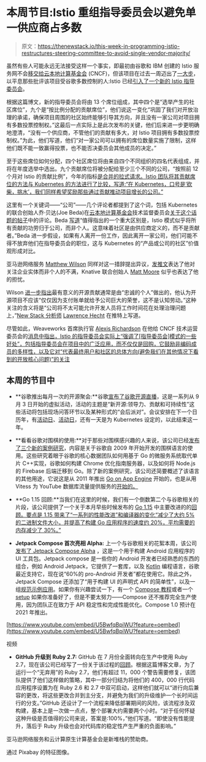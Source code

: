 # 本周节目:Istio 重组指导委员会以避免单一供应商占多数

> 原文：<https://thenewstack.io/this-week-in-programming-istio-restructures-steering-committee-to-avoid-single-vendor-majority/>

虽然有些人可能永远无法接受这样一个事实，即最初由谷歌和 IBM 创建的 Istio 服务网不会[移交给](https://thenewstack.io/googles-management-of-the-istio-service-mesh-raises-questions-in-the-cloud-native-community/)[云本地计算基金会](https://www.cncf.io/) (CNCF)，但该项目在过去一周迈出了[一大步](https://istio.io/latest/blog/2020/steering-changes/)，以平息那些批评该项目受谷歌多数控制的人:Istio 已经[引入了一个新的 Istio 指导委员会](https://istio.io/latest/blog/2020/steering-changes/)。

根据这篇博文，新的指导委员会将由 13 个席位组成，其中四个是“选举产生的社区席位”，九个是“按比例分配的贡献席位”，他们说这一变化“巩固了我们对开放治理的承诺，确保项目周围的社区始终能够引导其方向，并且没有一家公司对项目拥有多数投票控制权。”这最后一点实际上是此次发布的关键，他们后来进一步更明确地澄清，“没有一个供应商，不管他们的贡献有多大，对 Istio 项目拥有多数投票控制权。”为此，他们写道，他们“对一家公司可以拥有的席位数量实施了限制，这样他们既不能一致赢得投票，也不能否决委员会其他成员的决定。”

至于这些席位如何分配，四个社区席位将由来自四个不同组织的四名代表组成，并将在年度选举中选出。九个贡献席位将被分配给至少三个不同的公司，“按照前 12 个月对 Istio 的贡献比例”，今年的指标[是合并的拉式请求。Istio 团队将其贡献席位的方法与 Kubernetes 的方法进行了比较，写道:“在 Kubernetes，口号是‘砍柴，挑水’，我们同样希望奖励那些通过贡献推动项目增长的公司。”](https://github.com/istio/community/blob/master/steering/CONTRIBUTION-FORMULA.md)

这里有一个关键词——“公司”——几个评论者都提到了这个词，包括 Kubernetes 的联合创始人乔·贝达(Joe Beda)在[云本地计算基金会](https://www.cncf.io/)技术监督委员会[关于这个话题的帖子](https://lists.cncf.io/g/cncf-toc/topic/76403099#5215)中的评论。Beda [写道](https://lists.cncf.io/g/cncf-toc/message/5217)“值得指出的一个重大区别是，Istio 模式似乎将所有贡献的功劳归于公司，而非个人。这意味着社区是由供应商定义的，而不是贡献者。”Beda 进一步假设，如果有人离开一份工作，因此离开一家公司，他们可能不得不放弃他们在指导委员会的职位，这与 Kubernetes 的“产品或公司的社区”价值观形成对比。

亚马逊网络服务 [Matthew Wilson](https://www.linkedin.com/in/matthewswilson/) 同样对这一措辞提出异议，[发推文](https://twitter.com/_msw_/status/1298001337414643713)表达了他对关注企业实体而非个人的不满，Knative 联合创始人 [Matt Moore](https://www.linkedin.com/in/mattmoor/) 似乎也表达了他的担忧。

Wilson [进一步指出](https://twitter.com/_msw_/status/1298083645194829825)最有意义的开源贡献通常是由“忠诚的个人”做出的，他认为开源项目不应该“仅仅因为支付账单就给予公司巨大的荣誉，这不是认知劳动。”这种关注的含义将是“公司将不太可能允许开发人员将工作时间花在处理治理问题上，”[New Stack 分析师](https://twitter.com/LawrenceHecht/status/1298253581133312007) [Lawrence Hecht](https://thenewstack.io/author/lawrence-hecht/) 在推特上写道。

尽管如此，Weaveworks 首席执行官 [Alexis Richardson](https://uk.linkedin.com/in/richardsonalexis) 在他给 CNCF 技术运营委员会的[消息中指出，Istio 的指导委员会实际上“强调了[指导委员会]模式的一些好处”，包括指导委员会在项目中的广泛应用，而不仅仅是回购，它鼓励非编码成员的多样性，以及它对“代表最终用户和社区的总体方向(避免我们在其他情况下看到的开放核心问题)”的关注](https://lists.cncf.io/g/cncf-toc/message/5215)

## 本周的节目中

*   **谷歌推出每月一次的开源聚会:**谷歌[宣布了谷歌开源直播](https://opensource.googleblog.com/2020/08/google-open-source-live-monthly.html)，这是一系列从 9 月 3 日开始的虚拟活动，活动的主题是“新开源:领导力、贡献和可持续性”这些活动将包括现场问答环节以及某种形式的“会后派对”。会议安排在下一个日历年，有[活动日](https://opensourcelive.withgoogle.com/events/knative)、[活动日](https://opensourcelive.withgoogle.com/events/go)，还有一天是为 Kubernetes 设定的，以此结束这一年。
*   **看看谷歌对围棋的使用:**对于那些对围棋感兴趣的人来说，该公司已经[发布了三个新的案例研究](https://opensource.googleblog.com/2020/08/new-case-studies-about-googles-use-of-go.html)，内容是关于谷歌自 2009 年开始开发的围棋语言的使用。这些研究着眼于谷歌的核心数据团队如何用基于 Go 的微服务系统取代单片 C++实现，谷歌如何构建 Chrome 优化指南服务器，以及如何将 Node.js 的 Firebase 后端迁移到 Go。除了新的案例研究，该公司还简要概述了该语言的其他用途，它说这是从 2011 年推出 [Go on App Engine](https://blog.golang.org/appengine) 开始的，也是从用 Vitess 为 YouTube 数据库流量提供服务的[开始的。](https://www.youtube.com/watch?v=midJ6b1LkA0)

*   **Go 1.15 回顾:**当我们在这里的时候，我们有一个倒数第二个与谷歌相关的片段，该公司提供了一个关于本月早些时候发布的 [Go 1.15](https://blog.golang.org/go1.15) 中主要改进的的[回顾。要点是 1.15 带来了“一系列的性能改进”和编译器的变化“减少了大约 5%的二进制文件大小，并提高了构建 Go 应用程序的速度约 20%，平均需要的内存减少了 30%。”](https://opensource.googleblog.com/2020/08/recapping-major-improvements-in-go-115.html)
*   **Jetpack Compose 首次亮相 Alpha:** 上一个与谷歌相关的花絮本周，该公司[发布了 Jetpack Compose Alpha](https://android-developers.googleblog.com/2020/08/announcing-jetpack-compose-alpha.html) ，这是一个用于构建 Android 应用程序的 UI 工具包。Jetpack compose 是一些你的 Android 开发者已经熟悉的东西的组合，例如 Android Jetpack，它提供了一套库，以及 [Kotlin](https://kotlinlang.org/) 编程语言，谷歌最近支持它，现在说“60%的 pro-Android 开发者”都在使用它。除此之外，Jetpack Compose 还添加了“用于构建 UI 的声明式 API 的简单性”，以及一组[规范示例应用](https://www.github.com/android/compose-samples)。如果你有兴趣尝试一下，有一个 [Compose 教程](https://developer.android.com/jetpack/compose/tutorial)或者一个 [setup](https://developer.android.com/jetpack/compose/setup#add-compose) 如果你准备好了，但是不要太努力——Compose 还不推荐完全生产使用，因为团队正在致力于 API 稳定性和完成性能优化。Compose 1.0 预计在 2021 年推出。

[https://www.youtube.com/embed/U5BwfqBpiWU?feature=oembed](https://www.youtube.com/embed/U5BwfqBpiWU?feature=oembed)

视频

*   **GitHub 升级到 Ruby 2.7:** GitHub 在 7 月份全面转向在生产中使用 Ruby 2.7，现在该公司已经写了一份关于该过程的[回顾](https://github.blog/2020-08-25-upgrading-github-to-ruby-2-7/)。根据这篇博客文章，为了运行一个“无弃用”的 Ruby 2.7，他们有超过 11，000 个警告需要修复，该团队提供了他们这样做的策略，其中一部分归结为将他们的 400，000 行代码应用程序设置为在 Ruby 2.6 和 2.7 中双可启动，这样他们就可以“进行向后兼容的更改，将这些更改合并到主分支，并避免为我们的升级维护一个长时间运行的分支。”GitHub 还设计了一个流程来降低部署期间的风险，该流程涉及双构建，基本上是一次做一点点，整个部署大约需要两个小时。“对于任何怀疑这种升级是否值得的公司来说，答案是:100%，”他们写道。“即使没有性能提升，落后于 Ruby 升级也会对代码库的稳定性产生严重的负面影响。”

亚马逊网络服务和云计算原生计算基金会是新堆栈的赞助商。

通过 Pixabay 的特征图像。

<svg xmlns:xlink="http://www.w3.org/1999/xlink" viewBox="0 0 68 31" version="1.1"><title>Group</title> <desc>Created with Sketch.</desc></svg>